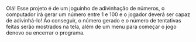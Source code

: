 Olá!
Esse projeto é de um joguinho de adivinhação de números, o computador irá gerar
um número entre 1 e 100 e o jogador deverá ser capaz de adivinhá-lo!
Ao conseguir, o número gerado e o número de tentativas feitas serão mostrados na tela,
além de um menu para começar o jogo denovo ou encerrar o programa.

